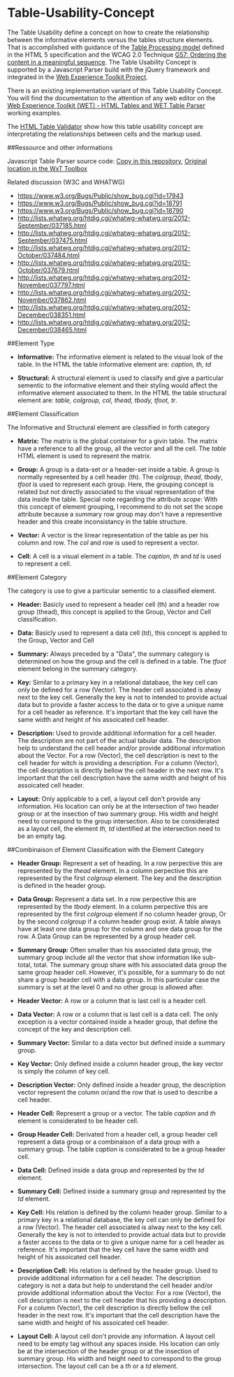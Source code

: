 Table-Usability-Concept
=======================

The Table Usability define a concept on how to create the relationship between the informative elements versus the tables structure elements. That is accomplished with guidance of the [Table Processing model](http://dev.w3.org/html5/spec/attributes-common-to-td-and-th-elements.html#processing-model-0) defined in the HTML 5 specification and the WCAG 2.0 Technique [G57: Ordering the content in a meaningful sequence](http://www.w3.org/TR/2010/NOTE-WCAG20-TECHS-20101014/G57). The Table Usability Concept is supported by a Javascript Parser build with the jQuery framework and integrated in the [Web Experience Toolkit Project](https://github.com/wet-boew/wet-boew).

There is an existing implementation variant of this Table Usability Concept. You will find the documentation to the attention of any web editor on the [Web Experience Toolkit (WET) - HTML Tables and WET Table Parser](http://wet-boew.github.com/wet-boew/demos/tableparser/index-eng.html) working examples. 

The [HTML Table Validator](http://wet-boew.github.com/wet-boew/demos/tableparser/validator-htmltable.html) show how this table usability concept are interpretating the relationships between cells and the markup used.

##Ressource and other informations

Javascript Table Parser source code: [Copy in this repository](https://github.com/duboisp/Table-Usability-Concept/blob/master/Polyfill/parser.table.js), [Original location in the WxT Toolbox](https://github.com/wet-boew/wet-boew/blob/master/src/js/dependencies/parserTable.js)

Related discussion (W3C and WHATWG)
* https://www.w3.org/Bugs/Public/show_bug.cgi?id=17943
* https://www.w3.org/Bugs/Public/show_bug.cgi?id=18791
* https://www.w3.org/Bugs/Public/show_bug.cgi?id=18790
* http://lists.whatwg.org/htdig.cgi/whatwg-whatwg.org/2012-September/037185.html
* http://lists.whatwg.org/htdig.cgi/whatwg-whatwg.org/2012-September/037475.html
* http://lists.whatwg.org/htdig.cgi/whatwg-whatwg.org/2012-October/037484.html
* http://lists.whatwg.org/htdig.cgi/whatwg-whatwg.org/2012-October/037679.html
* http://lists.whatwg.org/htdig.cgi/whatwg-whatwg.org/2012-November/037797.html
* http://lists.whatwg.org/htdig.cgi/whatwg-whatwg.org/2012-November/037862.html
* http://lists.whatwg.org/htdig.cgi/whatwg-whatwg.org/2012-December/038351.html
* http://lists.whatwg.org/htdig.cgi/whatwg-whatwg.org/2012-December/038465.html


##Element Type

* **Informative:** The informative element is related to the visual look of the table. In the HTML the table informative element are: _caption, th, td_

* **Structural:** A structural element is used to classify and give a particular sementic to the informative element and their styling would affect the informative element associated to them. In the HTML the table structural element are: _table, colgroup, col, thead, tbody, tfoot, tr_.


##Element Classification

The Informative and Structural element are classified in forth category

* **Matrix:** The matrix is the global container for a givin table. The matrix have a reference to all the group, all the vector and all the cell. The _table_ HTML element is used to represent the matrix.

* **Group:** A group is a data-set or a header-set inside a table. A group is normally represented by a cell header (th). The _colgroup_, _thead_, _tbody_, _tfoot_ is used to represent each group. Here, the grouping concept is related but not directly associated to the visual representation of the data inside the table. Special note regarding the attribute _scope_: With this concept of element grouping, I recommend to do not set the scope attribute because a summary row group may don't have a representive header and this create inconsistancy in the table structure.

* **Vector:** A vector is the linear representation of the table as per his column and row. The _col_ and _row_ is used to represent a vector.

* **Cell:** A cell is a visual element in a table. The _caption_, _th_ and _td_ is used to represent a cell.


##Element Category

The category is use to give a particular sementic to a classified element.

* **Header:** Basicly used to represent a header cell (th) and a header row group (thead), this concept is applied to the Group, Vector and Cell classification.

* **Data:** Basicly used to represent a data cell (td), this concept is applied to the Group, Vector and Cell

* **Summary:** Always preceded by a &quot;Data&quot;, the summary category is determined on how the group and the cell is defined in a table. The _tfoot_ element belong in the summary category.

* **Key:** Similar to a primary key in a relational database, the key cell can only be defined for a row (Vector). The header cell associated is alway next to the key cell. Generally the key is not to intended to provide actual data but to provide a faster access to the data or to give a unique name for a cell header as reference. It's important that the key cell have the same width and height of his assoicated cell header.

* **Description:** Used to provide additional information for a cell header. The description are not part of the actual tabular data. The description help to understand the cell header and/or provide additional information about the Vector. For a row (Vector), the cell description is next to the cell header for witch is providing a description. For a column (Vector), the cell description is directly bellow the cell header in the next row. It's important that the cell description have the same width and height of his assoicated cell header.

* **Layout:** Only applicable to a cell, a layout cell don't provide any information. His location can only be at the intersection of two header group or at the insection of two summary group. His width and height need to correspond to the group intersection. Also to be considerated as a layout cell, the element _th, td_ identified at the intersection need to be an empty tag.


##Combinaison of Element Classification with the Element Category

* **Header Group:** Represent a set of heading. In a row perpective this are represented by the _thead_ element. In a column perpective this are represented by the first _colgroup_ element. The key and the description is defined in the header group.

* **Data Group:** Represent a data set. In a row perpective this are represented by the _tbody_ element. In a column perpective this are represented by the first _colgroup_ element if no column header group, Or by the second _colgroup_ if a column header group exist. A table always have at least one data group for the column and one data group for the row. A Data Group can be represented by a group header cell.

* **Summary Group:** Often smaller than his associated data group, the summary group include all the vector that show information like sub-total, total. The summary group share with his associated data group the same group header cell. However, it's possible, for a summary to do not share a group header cell with a data group. In this particular case the summary is set at the level 0 and no other group is allowed after.

* **Header Vector:** A row or a column that is last cell is a header cell.

* **Data Vector:** A row or a column that is last cell is a data cell. The only exception is a vector contained inside a header group, that define the concept of the key and description cell.

* **Summary Vector:** Similar to a data vector but defined inside a summary group.

* **Key Vector:** Only defined inside a column header group, the key vector is simply the column of key cell.

* **Description Vector:** Only defined inside a header group, the description vector represent the column or/and the row that is used to describe a cell header.

* **Header Cell:** Represent a group or a vector. The table _caption_ and _th_ element is considerated to be header cell.

* **Group Header Cell:** Derivated from a header cell, a group header cell represent a data group or a combinaison of a data group with a summary group. The table _caption_ is considerated to be a group header cell.

* **Data Cell:** Defined inside a data group and represented by the _td_ element.

* **Summary Cell:** Defined inside a summary group and represented by the _td_ element.

* **Key Cell:** His relation is defined by the column header group. Similar to a primary key in a relational database, the key cell can only be defined for a row (Vector). The header cell associated is alway next to the key cell. Generally the key is not to intended to provide actual data but to provide a faster access to the data or to give a unique name for a cell header as reference. It's important that the key cell have the same width and height of his assoicated cell header.

* **Description Cell:** His relation is defined by the header group. Used to provide additional information for a cell header. The description category is not a data but help to understand the cell header and/or provide additional information about the Vector. For a row (Vector), the cell description is next to the cell header that his providing a description. For a column (Vector), the cell description is directly bellow the cell header in the next row. It's important that the cell description have the same width and height of his assoicated cell header.

* **Layout Cell:** A layout cell don't provide any information. A layout cell need to be empty tag without any spaces inside. His location can only be at the intersection of the header group or at the insection of summary group. His width and height need to correspond to the group intersection. The layout cell can be a _th_ or a _td_ element.
